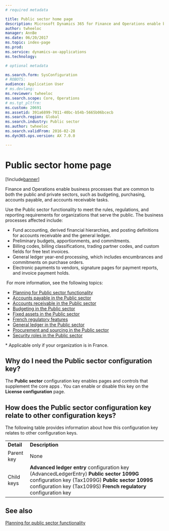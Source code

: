 ```yaml
---
# required metadata

title: Public sector home page
description: Microsoft Dynamics 365 for Finance and Operations enable business processes that are common to both the public and private sectors, such as budgeting, purchasing, accounts payable, and accounts receivable tasks. 
author: twheeloc
manager: AnnBe
ms.date: 06/20/2017
ms.topic: index-page
ms.prod: 
ms.service: dynamics-ax-applications
ms.technology: 

# optional metadata

ms.search.form: SysConfiguration
# ROBOTS: 
audience: Application User
# ms.devlang: 
ms.reviewer: twheeloc
ms.search.scope: Core, Operations
# ms.tgt_pltfrm: 
ms.custom: 20691
ms.assetid: 391a6899-7011-40bc-b54b-5665b06bcecb
ms.search.region: Global
ms.search.industry: Public sector
ms.author: twheeloc
ms.search.validFrom: 2016-02-28
ms.dyn365.ops.version: AX 7.0.0

---
```


# Public sector home page

[!include[banner](../includes/banner.md)]


Finance and Operations enable business processes that are common to both the public and private sectors, such as budgeting, purchasing, accounts payable, and accounts receivable tasks. 

Use the Public sector functionality to meet the rules, regulations, and reporting requirements for organizations that serve the public. The business processes affected include: 

-   Fund accounting, derived financial hierarchies, and posting definitions for accounts receivable and the general ledger.
-   Preliminary budgets, apportionments, and commitments.
-   Billing codes, billing classifications, trading partner codes, and custom fields for free text invoices.
-   General ledger year-end processing, which includes encumbrances and commitments on purchase orders.
-   Electronic payments to vendors, signature pages for payment reports, and invoice payment holds.

 For more information, see the following topics:

-   [Planning for Public sector functionality](plan-public-sector-functionality.md)
-   [Accounts payable in the Public sector](accounts-payable-public-sector.md)
-   [Accounts receivable in the Public sector](accounts-receivable-public-sector.md)
-   [Budgeting in the Public sector](budgeting-public-sector.md)
-   [Fixed assets in the Public sector](fixed-asset-public-sector.md)
-   [French regulatory features](../localizations/emea-fra-public-sector-accounting.md)
-   [General ledger in the Public sector](general-ledger-public-sector.md)
-   [Procurement and sourcing in the Public sector](procurement-sourcing-public-sector.md)
-   [Security roles in the Public sector](security-roles-public-sector.md)

\* Applicable only if your organization is in France.

## Why do I need the Public sector configuration key?
The **Public sector** configuration key enables pages and controls that supplement the core apps . You can enable or disable this key on the **License configuration** page.

## How does the Public sector configuration key relate to other configuration keys?
The following table provides information about how this configuration key relates to other configuration keys.

|            |                                                                                                                                                                                                                     |
|------------|---------------------------------------------------------------------------------------------------------------------------------------------------------------------------------------------------------------------|
| **Detail** | **Description**                                                                                                                                                                                                     |
| Parent key | None                                                                                                                                                                                                                |
| Child keys | **Advanced ledger entry** configuration key (AdvancedLedgerEntry) **Public sector 1099G** configuration key (Tax1099G) **Public sector 1099S** configuration key (Tax1099S) **French regulatory** configuration key |


See also
--------

[Planning for public sector functionality](plan-public-sector-functionality.md)



